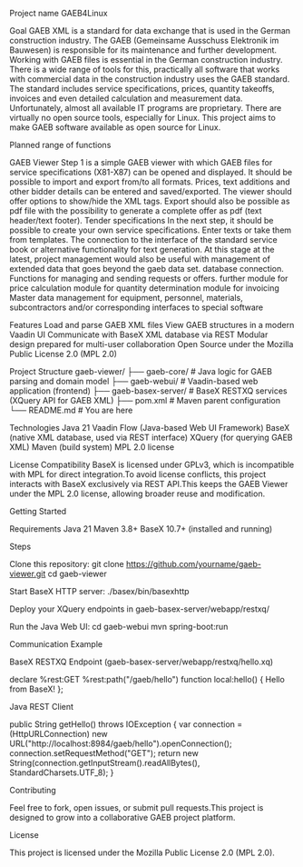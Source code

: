 Project name
GAEB4Linux

Goal
GAEB XML is a standard for data exchange that is used in the German construction industry. The GAEB (Gemeinsame Ausschuss Elektronik
im Bauwesen) is responsible for its maintenance and further development.
Working with GAEB files is essential in the German construction industry. There is a wide range of tools for this, practically all
software that works with commercial data in the construction industry uses the GAEB standard. The standard includes service
specifications, prices, quantity takeoffs, invoices and even detailed calculation and measurement data. Unfortunately, almost all
available IT programs are proprietary. There are virtually no open source tools, especially for Linux.
This project aims to make GAEB software available as open source for Linux.

Planned range of functions

GAEB Viewer
Step 1 is a simple GAEB viewer with which GAEB files for service specifications (X81-X87) can be opened and displayed. It should be
possible to import and export from/to all formats. Prices, text additions and other bidder details can be entered and saved/exported.
The viewer should offer options to show/hide the XML tags. Export should also be possible as pdf file with the possibility to generate
a complete offer as pdf (text header/text footer).
Tender specifications
In the next step, it should be possible to create your own service specifications. Enter texts or take them from templates. The
connection to the interface of the standard service book or alternative functionality for text generation.
At this stage at the latest, project management would also be useful with management of extended data that goes beyond the gaeb data set. database connection.
Functions for managing and sending requests or offers.
further
module for price calculation
module for quantity determination
module for invoicing
Master data management for equipment, personnel, materials, subcontractors and/or corresponding interfaces to special software

Features
Load and parse GAEB XML files
View GAEB structures in a modern Vaadin UI
Communicate with BaseX XML database via REST
Modular design prepared for multi-user collaboration
Open Source under the Mozilla Public License 2.0 (MPL 2.0)

Project Structure
gaeb-viewer/
├── gaeb-core/            # Java logic for GAEB parsing and domain model
├── gaeb-webui/           # Vaadin-based web application (frontend)
├── gaeb-basex-server/    # BaseX RESTXQ services (XQuery API for GAEB XML)
├── pom.xml               # Maven parent configuration
└── README.md             # You are here

Technologies
Java 21
Vaadin Flow (Java-based Web UI Framework)
BaseX (native XML database, used via REST interface)
XQuery (for querying GAEB XML)
Maven (build system)
MPL 2.0 license

License Compatibility
BaseX is licensed under GPLv3, which is incompatible with MPL for direct integration.To avoid license conflicts, this project interacts with BaseX exclusively via REST API.This keeps the GAEB Viewer under the MPL 2.0 license, allowing broader reuse and modification.

Getting Started

Requirements
Java 21
Maven 3.8+
BaseX 10.7+ (installed and running)

Steps

Clone this repository:
git clone https://github.com/yourname/gaeb-viewer.git
cd gaeb-viewer

Start BaseX HTTP server:
./basex/bin/basexhttp

Deploy your XQuery endpoints in gaeb-basex-server/webapp/restxq/

Run the Java Web UI:
cd gaeb-webui
mvn spring-boot:run

Communication Example

BaseX RESTXQ Endpoint (gaeb-basex-server/webapp/restxq/hello.xq)

declare
  %rest:GET
  %rest:path("/gaeb/hello")
function local:hello() {
  <message>Hello from BaseX!</message>
};

Java REST Client

public String getHello() throws IOException {
    var connection = (HttpURLConnection)
        new URL("http://localhost:8984/gaeb/hello").openConnection();
    connection.setRequestMethod("GET");
    return new String(connection.getInputStream().readAllBytes(), StandardCharsets.UTF_8);
}

Contributing

Feel free to fork, open issues, or submit pull requests.This project is designed to grow into a collaborative GAEB project platform.

License

This project is licensed under the Mozilla Public License 2.0 (MPL 2.0).

